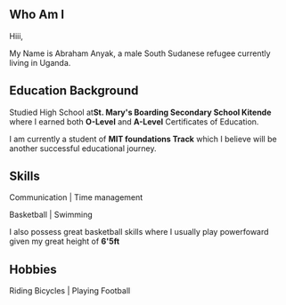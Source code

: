 ## Who Am I

Hiii,

My Name is Abraham Anyak, a male South Sudanese refugee currently living in Uganda.

## Education Background

Studied High School at**St. Mary's Boarding Secondary School Kitende** where I
earned both **O-Level** and **A-Level** Certificates of Education.

I am currently a student of **MIT foundations Track** which I believe will be another
 successful educational journey.

## Skills

Communication | Time management

Basketball | Swimming

I also possess great basketball skills where I usually play powerfoward
given my great height of **6'5ft**

## Hobbies

Riding Bicycles | Playing Football
